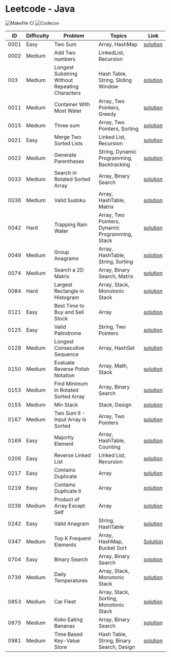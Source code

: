 # Leetcode - Java

![Makefile CI](https://github.com/dksifoua/leetcode/actions/workflows/makefile-ci.yaml/badge.svg)
![Codecov](https://img.shields.io/codecov/c/github/dksifoua/leetcode)

| ID   | Difficulty | Problem                                        | Topics                                          | Link                                                                      |
|------|------------|------------------------------------------------|-------------------------------------------------|---------------------------------------------------------------------------|
| 0001 | Easy       | Two Sum                                        | Array, HashMap                                  | [solution](./docs/0001-Two-Sum.md)                                        |
| 0002 | Medium     | Add Two numbers                                | LinkedList, Recursion                           |                                                                           |
| 003  | Medium     | Longest Substring Without Repeating Characters | Hash Table, String, Sliding Window              | [solution](./docs/0003-Longest-Substring-Without-Repeating-Characters.md) |            
| 0011 | Medium     | Container With Most Water                      | Array, Two Pointers, Greedy                     | [solution](./docs/0011-Container-With-Most-Water.md)                      |
| 0015 | Medium     | Three sum                                      | Array, Two Pointers, Sorting                    | [solution](./docs/0015-Three-Sum.md)                                      |
| 0021 | Easy       | Merge Two Sorted Lists                         | Linked List, Recursion                          | [solution](./docs/0021-Merge-Two-Sorted-Lists.md)                         |
| 0022 | Medium     | Generate Parentheses                           | String, Dynamic Programming, Backtracking       | [solution](./docs/0022-Generate-Parentheses.md)                           |
| 0033 | Medium     | Search in Rotated Sorted Array                 | Array, Binary Search                            | [solution](./docs/0033-Search-In-Rotated-Sorted-Array.md)                 |
| 0036 | Medium     | Valid Sudoku                                   | Array, HashTable, Matrix                        | [solution](./docs/0036-Valid-Sudoku.md)                                   |
| 0042 | Hard       | Trapping Rain Water                            | Array, Two Pointers, Dynamic Programming, Stack | [solution](./docs/0042-Trapping-Rain-Water.md)                            |
| 0049 | Medium     | Group Anagrams                                 | Array, HashTable, String, Sorting               | [solution](./docs/0049-Group-Anagrams.md )                                |
| 0074 | Medium     | Search a 2D Matrix                             | Array, Binary Search, Matrix                    | [solution](./docs/0074-Search-A-2D-Matrix.md)                             |
| 0084 | Hard       | Largest Rectangle in Histogram                 | Array, Stack, Monotonic Stack                   | [solution](./docs/0084-Largest-Rectangle-In-Histogram.md)                 |
| 0121 | Easy       | Best Time to Buy and Sell Stock                | Array                                           | [solution](./docs/0121-Best-Time-to-Buy-and-Sell-Stock.md)                |
| 0125 | Easy       | Valid Palindrome                               | String, Two Pointers                            | [solution](./docs/0125-Valid-Palindrome.md)                               |       
| 0128 | Medium     | Longest Consecutive Sequence                   | Array, HashSet                                  | [solution](./docs/0128-Longest-Consecutive-Sequence.md)                   |
| 0150 | Medium     | Evaluate Reverse Polish Notation               | Array, Math, Stack                              | [solution](./docs/0150-Evaluate-Reverse-Polish-Notation.md)               |
| 0153 | Medium     | Find Minimum in Rotated Sorted Array           | Array, Binary Search                            | [solution](./docs/0153-Find-Minimum-In-Rotated-Sorted-Array.md)           |
| 0155 | Medium     | Min Stack                                      | Stack, Design                                   | [solution](./docs/0155-Min-Stack.md)                                      |
| 0167 | Medium     | Two Sum II - Input Array Is Sorted             | Array, Two Pointers                             | [solution](./docs/0167-Two-Sum-II-Array-Is-Sorted.md)                     |
| 0169 | Easy       | Majority Element                               | Array, HashTable, Counting                      | [solution](./docs/0169-Majority-Element.md)                               |
| 0206 | Easy       | Reverse Linked List                            | Linked List, Recursion                          | [solution](./docs/0206-Reverse-Linked-List.md)                            |
| 0217 | Easy       | Contains Duplicate                             | Array                                           | [solution](./docs/0217-Contains-Duplicate.md)                             |
| 0219 | Easy       | Contains Duplicate II                          | Array                                           | [solution](./docs/0219-Contains-Duplicate-II.md)                          |
| 0238 | Medium     | Product of Array Except Self                   | Array                                           | [solution](./docs/0238-Product-Of-Array-Except-Self.md)                   |
| 0242 | Easy       | Valid Anagram                                  | String, HashTable                               | [solution](./docs/0242-Valid-Anagram.md)                                  |   
| 0347 | Medium     | Top K Frequent Elements                        | Array, HashMap, Bucket Sort                     | [Solution](./docs/0347-Top-K-Frequent-Elements.md)                        |
| 0704 | Easy       | Binary Search                                  | Array, Binary Search                            | [solution](./docs/0704-Binary-Search.md)                                  |
| 0739 | Medium     | Daily Temperatures                             | Array, Stack, Monotonic Stack                   | [solution](./docs/0139-Daily-Temperatures.md)                             |
| 0853 | Medium     | Car Fleet                                      | Array, Stack, Sorting, Monotonic Stack          | [solution](./docs/0853-Car-Fleet.md)                                      |
| 0875 | Medium     | Koko Eating Bananas                            | Array, Binary Search                            | [solution](./docs/0875-Koko-Eating-Bananas.md)                            |
| 0981 | Medium     | Time Based Key-Value Store                     | Hash Table, String, Binary Search, Design       | [solution](./docs/0981-Time-Based-Key-Value-Store.md)                     | 